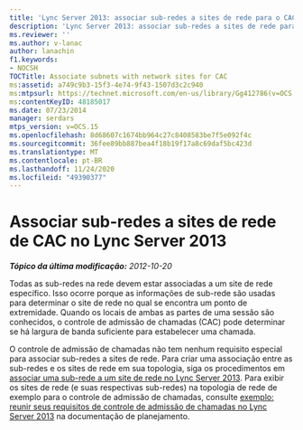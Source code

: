 ```yaml
---
title: 'Lync Server 2013: associar sub-redes a sites de rede para o CAC'
description: 'Lync Server 2013: associar sub-redes a sites de rede para o CAC.'
ms.reviewer: ''
ms.author: v-lanac
author: lanachin
f1.keywords:
- NOCSH
TOCTitle: Associate subnets with network sites for CAC
ms:assetid: a749c9b3-15f3-4e74-9f43-1507d3c2c940
ms:mtpsurl: https://technet.microsoft.com/en-us/library/Gg412786(v=OCS.15)
ms:contentKeyID: 48185017
ms.date: 07/23/2014
manager: serdars
mtps_version: v=OCS.15
ms.openlocfilehash: 8d68607c1674bb964c27c8408583be7f5e092f4c
ms.sourcegitcommit: 36fee89bb887bea4f18b19f17a8c69daf5bc423d
ms.translationtype: MT
ms.contentlocale: pt-BR
ms.lasthandoff: 11/24/2020
ms.locfileid: "49390377"
---
```

# <a name="associate-subnets-with-network-sites-for-cac-in-lync-server-2013"></a>Associar sub-redes a sites de rede de CAC no Lync Server 2013

<div data-xmlns="http://www.w3.org/1999/xhtml">

<div class="topic" data-xmlns="http://www.w3.org/1999/xhtml" data-msxsl="urn:schemas-microsoft-com:xslt" data-cs="https://msdn.microsoft.com/">

<div data-asp="https://msdn2.microsoft.com/asp">



</div>

<div id="mainSection">

<div id="mainBody">

<span> </span>

_**Tópico da última modificação:** 2012-10-20_

Todas as sub-redes na rede devem estar associadas a um site de rede específico. Isso ocorre porque as informações de sub-rede são usadas para determinar o site de rede no qual se encontra um ponto de extremidade. Quando os locais de ambas as partes de uma sessão são conhecidos, o controle de admissão de chamadas (CAC) pode determinar se há largura de banda suficiente para estabelecer uma chamada.

O controle de admissão de chamadas não tem nenhum requisito especial para associar sub-redes a sites de rede. Para criar uma associação entre as sub-redes e os sites de rede em sua topologia, siga os procedimentos em [associar uma sub-rede a um site de rede no Lync Server 2013](lync-server-2013-associate-a-subnet-with-a-network-site.md). Para exibir os sites de rede (e suas respectivas sub-redes) na topologia de rede de exemplo para o controle de admissão de chamadas, consulte [exemplo: reunir seus requisitos de controle de admissão de chamadas no Lync Server 2013](lync-server-2013-example-of-gathering-your-requirements-for-call-admission-control.md) na documentação de planejamento.

</div>

<span> </span>

</div>

</div>

</div>

